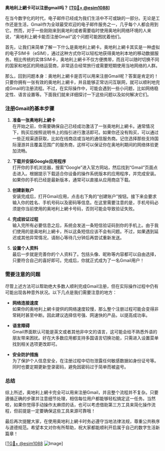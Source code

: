 **奥地利上網卡可以注册gmail吗？ [[TG💪+ @esim1088](https://t.me/s/esim1088)]**

在当今数字化的时代，电子邮件已经成为我们生活中不可或缺的一部分。无论是工作还是生活，Gmail作为全球最受欢迎的电子邮件服务之一，几乎每个人都会用到它。然而，对于一些刚刚来到奥地利或者需要临时使用奥地利网络环境的人来说，“奥地利上網卡能否注册Gmail”这个问题可能困扰着他们。

首先，让我们来简单了解一下什么是奥地利上網卡。奥地利上網卡其实是一种虚拟的电子SIM卡（eSIM），通过这种方式你可以轻松地获得奥地利本地的移动数据服务。相比传统的实体SIM卡，奥地利上網卡不仅方便携带，而且可以随时切换不同的国家和地区的网络运营商，非常适合经常旅行或需要短期使用当地网络的人群。

那么，回到问题本身：奥地利上網卡是否可以用来注册Gmail呢？答案是肯定的！只要你拥有一张有效的奥地利上網卡，并且能够正常访问互联网，就可以顺利地完成Gmail的注册流程。不过，在实际操作中，可能会遇到一些小问题，比如网络稳定性、语言设置等。下面我们就来详细探讨一下这些问题以及如何解决它们。

### 注册Gmail的基本步骤

1. **准备一张奥地利上網卡**  
   在开始之前，你需要确保自己已经成功激活了一张奥地利上網卡。通常情况下，购买后按照说明书上的指引进行激活即可。如果你还没有购买，可以通过一些正规渠道获取，比如在线商店或当地的通信服务商。记住选择那些支持国际漫游并且覆盖范围广的服务商，这样可以保证你在奥地利期间的网络体验更加流畅。

2. **下载并安装Google应用程序**  
   打开你的手机浏览器，搜索“Google”进入官方网站，然后找到“Gmail”页面点击进入。根据提示下载适合你设备的操作系统版本的应用程序，并完成安装。如果你的手机已经是最新版本，通常可以直接从应用商店下载。

3. **创建新账户**  
   安装完成后，打开Gmail应用，点击右下角的“创建账户”按钮。接下来会要求输入你的姓名、手机号码以及密码等信息。在这里需要注意的是，手机号码必须是你当前使用的奥地利上網卡号码，否则可能会导致验证失败。

4. **完成验证过程**  
   输入完所有必要信息之后，系统会发送一条短信验证码到你的手机上。由于我们使用的是奥地利上網卡，所以这条短信应该不会有问题。不过，如果遇到延迟或其他异常情况，请耐心等待几分钟后再尝试重新发送。

5. **设置个人资料**  
   最后一步就是完善你的个人资料了。包括头像、昵称等内容都可以自由选择，只要符合自己的喜好即可。完成后，你就正式成为了一名Gmail用户！

### 需要注意的问题

尽管上述方法可以帮助绝大多数人顺利完成Gmail注册，但在实际操作过程中仍有可能出现各种意外状况。以下几点是我们需要注意的地方：

- **网络连接速度**  
  如果你的奥地利上網卡提供的网络速度较慢，那么整个注册过程可能会变得非常耗时甚至中断。因此建议选择信号强、网速快的产品，以提高成功率。

- **语言障碍**  
  Gmail界面默认可能是英文或者其他非中文的语言，这可能会给不熟悉外语的朋友带来困扰。好在大多数应用都支持多国语言切换功能，只需进入设置菜单找到相关选项更改即可。

- **安全防护措施**  
  为了保护个人信息安全，在注册过程中切勿泄露任何敏感数据如身份证号等。同时也要定期更新登录密码，避免因密码过于简单而被盗号。

### 总结

综上所述，奥地利上網卡完全可以用来注册Gmail，并且整个流程并不复杂。只要遵循正确的步骤并注意细节处理，相信每位用户都能够轻松搞定这一任务。当然啦，如果你觉得手动操作太麻烦的话，也可以考虑借助第三方工具来简化操作流程，但前提是一定要确保这些工具来源可靠哦！

最后再次提醒大家，在使用奥地利上網卡时务必遵守当地法律法规，尊重公共秩序与道德规范。希望本文对你有所帮助，祝大家都能顺利开启属于自己的数字生活新篇章！

[[TG💪+ @esim1088](https://t.me/s/esim1088) ![Image](https://i.postimg.cc/4NQfJmqS/Snipaste-2025-05-13-00-14-12.png)]